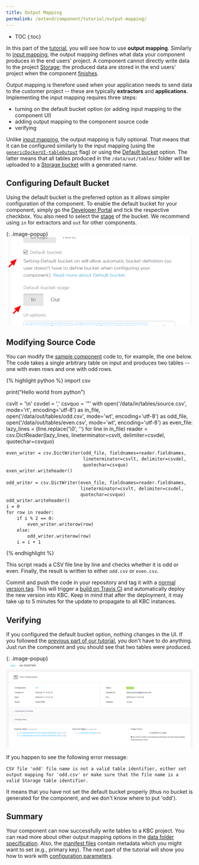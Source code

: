 ```yaml
---
title: Output Mapping
permalink: /extend/component/tutorial/output-mapping/
---
```


* TOC
{:toc}

In this part of the [tutorial](/extend/component/tutorial/), you will see how to use **output mapping**.
Similarly to [input mapping](/extend/component/tutorial/input-mapping/), the output mapping
defines what data your component produces in the end users' project. A component cannot directly
write data to the project [Storage](https://help.keboola.com/storage/);
the produced data are stored in the end users' project when the component [finishes](/extend/docker-runner/).

Output mapping is therefore used when your application needs to send data to the customer
project -- these are typically **extractors** and **applications**. Implementing the input mapping requires three steps:

- turning on the default bucket option (or adding input mapping to the component UI)
- adding output mapping to the component source code
- verifying

Unlike [input mapping](/extend/component/tutorial/input-mapping/), the output mapping is fully optional. That means that
it can be configured similarly to the input mapping (using the [`genericDockerUI-tableOutput`](/extend/component/ui-options/) flag) or
using the [Default bucket](/extend/common-interface/folders/#default-bucket) option. The latter means that all tables produced in the
`/data/out/tables/` folder will be uploaded to a [Storage bucket](https://help.keboola.com/storage/buckets/) with a generated name.

## Configuring Default Bucket
Using the default bucket is the preferred option as it allows simpler configuration of the component.
To enable the default bucket for your component, simply go the [Developer Portal](https://components.keboola.com/) and tick the respective
checkbox. You also need to select the [stage](https://help.keboola.com/storage/buckets/) of the bucket. We recommend using `in` for
extractors and `out` for other components.

{: .image-popup}
![Screenshot -- Default Bucket Configuration](/extend/component/tutorial/output-mapping-1.png)

## Modifying Source Code
You can modify the [sample component](/extend/component/tutorial/) code to, for example, the one below.
The code takes a single arbitrary table on input and produces two tables -- one with
even rows and one with odd rows.

{% highlight python %}
import csv

print("Hello world from python")

csvlt = '\n'
csvdel = ','
csvquo = '"'
with open('/data/in/tables/source.csv', mode='rt', encoding='utf-8') as in_file, \
        open('/data/out/tables/odd.csv', mode='wt', encoding='utf-8') as odd_file, \
        open('/data/out/tables/even.csv', mode='wt', encoding='utf-8') as even_file:
    lazy_lines = (line.replace('\0', '') for line in in_file)
    reader = csv.DictReader(lazy_lines, lineterminator=csvlt, delimiter=csvdel,
                            quotechar=csvquo)

    even_writer = csv.DictWriter(odd_file, fieldnames=reader.fieldnames,
                                 lineterminator=csvlt, delimiter=csvdel,
                                 quotechar=csvquo)
    even_writer.writeheader()

    odd_writer = csv.DictWriter(even_file, fieldnames=reader.fieldnames,
                                lineterminator=csvlt, delimiter=csvdel,
                                quotechar=csvquo)
    odd_writer.writeheader()
    i = 0
    for row in reader:
        if i % 2 == 0:
            even_writer.writerow(row)
        else:
            odd_writer.writerow(row)
        i = i + 1
{% endhighlight %}

This script reads a CSV file line by line and checks whether it is odd or even.
Finally, the result is written to either `odd.csv` or `even.csv`.

Commit and push the code in your repository and tag it with a [normal version tag](https://semver.org/#spec-item-2).
This will trigger a [build on Travis CI](/extend/component/tutorial/#building-the-component) and automatically
deploy the new version into KBC. Keep in mind that after the deployment, it may take up to 5 minutes for the update to propagate to all KBC instances.

## Verifying
If you configured the default bucket option, nothing changes in the UI. If you followed the
[previous part of our tutorial](/extend/component/tutorial/input-mapping/#verifying), you don't have to do anything.
Just run the component and you should see that two tables were produced.

{: .image-popup}
![Screenshot -- Output Mapping result](/extend/component/tutorial/output-mapping-2.png)

If you happen to see the following error message:

    CSV file 'odd' file name is not a valid table identifier, either set output mapping for 'odd.csv' or make sure that the file name is a valid Storage table identifier.

It means that you have not set the default bucket properly (thus no bucket is generated for the component, and we don't know where to put 'odd').

## Summary
Your component can now successfully write tables to a KBC project. You can read
more about other output mapping options in the
[data folder specification](/extend/common-interface/folders/). Also, the
[manifest files](/extend/common-interface/manifest-files/) contain metadata which
you might want to set (e.g., primary key). The next part of the tutorial will show you
how to work with [configuration parameters](/extend/component/tutorial/configuration/).
